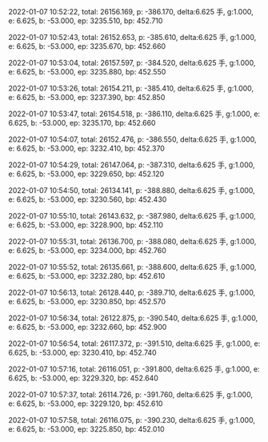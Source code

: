 2022-01-07 10:52:22, total: 26156.169, p: -386.170, delta:6.625 手, g:1.000, e: 6.625, b: -53.000, ep: 3235.510, bp: 452.710

2022-01-07 10:52:43, total: 26152.653, p: -385.610, delta:6.625 手, g:1.000, e: 6.625, b: -53.000, ep: 3235.670, bp: 452.660

2022-01-07 10:53:04, total: 26157.597, p: -384.520, delta:6.625 手, g:1.000, e: 6.625, b: -53.000, ep: 3235.880, bp: 452.550

2022-01-07 10:53:26, total: 26154.211, p: -385.410, delta:6.625 手, g:1.000, e: 6.625, b: -53.000, ep: 3237.390, bp: 452.850

2022-01-07 10:53:47, total: 26154.518, p: -386.110, delta:6.625 手, g:1.000, e: 6.625, b: -53.000, ep: 3235.170, bp: 452.660

2022-01-07 10:54:07, total: 26152.476, p: -386.550, delta:6.625 手, g:1.000, e: 6.625, b: -53.000, ep: 3232.410, bp: 452.370

2022-01-07 10:54:29, total: 26147.064, p: -387.310, delta:6.625 手, g:1.000, e: 6.625, b: -53.000, ep: 3229.650, bp: 452.120

2022-01-07 10:54:50, total: 26134.141, p: -388.880, delta:6.625 手, g:1.000, e: 6.625, b: -53.000, ep: 3230.560, bp: 452.430

2022-01-07 10:55:10, total: 26143.632, p: -387.980, delta:6.625 手, g:1.000, e: 6.625, b: -53.000, ep: 3228.900, bp: 452.110

2022-01-07 10:55:31, total: 26136.700, p: -388.080, delta:6.625 手, g:1.000, e: 6.625, b: -53.000, ep: 3234.000, bp: 452.760

2022-01-07 10:55:52, total: 26135.661, p: -388.600, delta:6.625 手, g:1.000, e: 6.625, b: -53.000, ep: 3232.280, bp: 452.610

2022-01-07 10:56:13, total: 26128.440, p: -389.710, delta:6.625 手, g:1.000, e: 6.625, b: -53.000, ep: 3230.850, bp: 452.570

2022-01-07 10:56:34, total: 26122.875, p: -390.540, delta:6.625 手, g:1.000, e: 6.625, b: -53.000, ep: 3232.660, bp: 452.900

2022-01-07 10:56:54, total: 26117.372, p: -391.510, delta:6.625 手, g:1.000, e: 6.625, b: -53.000, ep: 3230.410, bp: 452.740

2022-01-07 10:57:16, total: 26116.051, p: -391.800, delta:6.625 手, g:1.000, e: 6.625, b: -53.000, ep: 3229.320, bp: 452.640

2022-01-07 10:57:37, total: 26114.726, p: -391.760, delta:6.625 手, g:1.000, e: 6.625, b: -53.000, ep: 3229.120, bp: 452.610

2022-01-07 10:57:58, total: 26116.075, p: -390.230, delta:6.625 手, g:1.000, e: 6.625, b: -53.000, ep: 3225.850, bp: 452.010